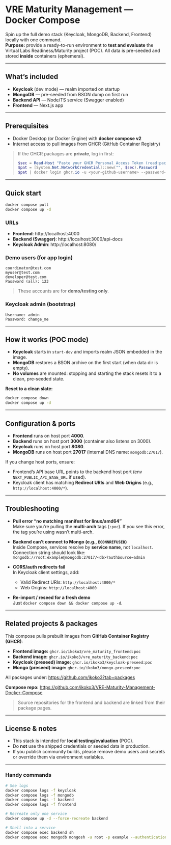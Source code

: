 # VRE Maturity Management — Docker Compose

Spin up the full demo stack (Keycloak, MongoDB, Backend, Frontend) locally with one command.  
**Purpose:** provide a ready-to-run environment to **test and evaluate** the Virtual Labs Readiness/Maturity project (POC). All data is pre-seeded and stored **inside** containers (ephemeral).

---

## What’s included

- **Keycloak** (dev mode) — realm imported on startup
- **MongoDB** — pre-seeded from BSON dump on first run
- **Backend API** — Node/TS service (Swagger enabled)
- **Frontend** — Next.js app

---

## Prerequisites

- Docker Desktop (or Docker Engine) with **docker compose v2**
- Internet access to pull images from GHCR (GitHub Container Registry)

> If the GHCR packages are **private**, log in first:
>
> ```powershell
> $sec = Read-Host "Paste your GHCR Personal Access Token (read:packages)" -AsSecureString
> $pat = [System.Net.NetworkCredential]::new("", $sec).Password
> $pat | docker login ghcr.io -u <your-github-username> --password-stdin
> ```

---

## Quick start

```bash
docker compose pull
docker compose up -d
```

### URLs

- **Frontend**: http://localhost:4000  
- **Backend (Swagger)**: http://localhost:3000/api-docs  
- **Keycloak Admin**: http://localhost:8080/

### Demo users (for app login)

```
coordinator@test.com
myuser@test.com
developer@test.com
Password (all): 123
```

> These accounts are for **demo/testing only**.

### Keycloak admin (bootstrap)

```
Username: admin
Password: change_me
```

---

## How it works (POC mode)

- **Keycloak** starts in `start-dev` and imports realm JSON embedded in the image.
- **MongoDB** restores a BSON archive on the first start (when data dir is empty).
- **No volumes** are mounted: stopping and starting the stack resets it to a clean, pre-seeded state.

**Reset to a clean slate:**
```bash
docker compose down
docker compose up -d
```

---

## Configuration & ports

- **Frontend** runs on host port **4000**.
- **Backend** runs on host port **3000** (container also listens on 3000).
- **Keycloak** runs on host port **8080**.
- **MongoDB** runs on host port **27017** (internal DNS name: `mongodb:27017`).

If you change host ports, ensure:
- Frontend’s API base URL points to the backend host port (env `NEXT_PUBLIC_API_BASE_URL` if used).
- Keycloak client has matching **Redirect URIs** and **Web Origins** (e.g., `http://localhost:4000/*`).

---

## Troubleshooting

- **Pull error “no matching manifest for linux/amd64”**  
  Make sure you’re pulling the **multi-arch** tags (`:poc`). If you see this error, the tag you’re using wasn’t multi-arch.

- **Backend can’t connect to Mongo (e.g., `ECONNREFUSED`)**  
  Inside Compose, services resolve by **service name**, not `localhost`.  
  Connection string should look like:  
  `mongodb://root:example@mongodb:27017/<db>?authSource=admin`

- **CORS/auth redirects fail**  
  In Keycloak client settings, add:
  - Valid Redirect URIs: `http://localhost:4000/*`
  - Web Origins: `http://localhost:4000`

- **Re-import / reseed for a fresh demo**  
  Just `docker compose down && docker compose up -d`.

---

## Related projects & packages

This compose pulls prebuilt images from **GitHub Container Registry (GHCR)**:

- **Frontend image:** `ghcr.io/ikoko3/vre_maturity_frontend:poc`  
- **Backend image:** `ghcr.io/ikoko3/vre_maturity_backend:poc`  
- **Keycloak (preseed) image:** `ghcr.io/ikoko3/keycloak-preseed:poc`  
- **Mongo (preseed) image:** `ghcr.io/ikoko3/mongo-preseed:poc`

All packages under: https://github.com/ikoko3?tab=packages

**Compose repo:** https://github.com/ikoko3/VRE-Maturity-Management-Docker-Compose

> Source repositories for the frontend and backend are linked from their package pages.

---

## License & notes

- This stack is intended for **local testing/evaluation** (POC).  
- Do **not** use the shipped credentials or seeded data in production.  
- If you publish community builds, please remove demo users and secrets or override them via environment variables.

---

### Handy commands

```bash
# See logs
docker compose logs -f keycloak
docker compose logs -f mongodb
docker compose logs -f backend
docker compose logs -f frontend

# Recreate only one service
docker compose up -d --force-recreate backend

# Shell into a service
docker compose exec backend sh
docker compose exec mongodb mongosh -u root -p example --authenticationDatabase admin
```
